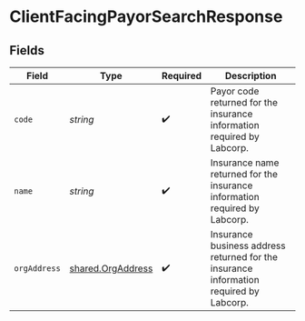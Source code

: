 # ClientFacingPayorSearchResponse


## Fields

| Field                                                                                  | Type                                                                                   | Required                                                                               | Description                                                                            |
| -------------------------------------------------------------------------------------- | -------------------------------------------------------------------------------------- | -------------------------------------------------------------------------------------- | -------------------------------------------------------------------------------------- |
| `code`                                                                                 | *string*                                                                               | :heavy_check_mark:                                                                     | Payor code returned for the insurance information required by Labcorp.                 |
| `name`                                                                                 | *string*                                                                               | :heavy_check_mark:                                                                     | Insurance name returned for the insurance information required by Labcorp.             |
| `orgAddress`                                                                           | [shared.OrgAddress](../../../sdk/models/shared/orgaddress.md)                          | :heavy_check_mark:                                                                     | Insurance business address returned for the insurance information required by Labcorp. |